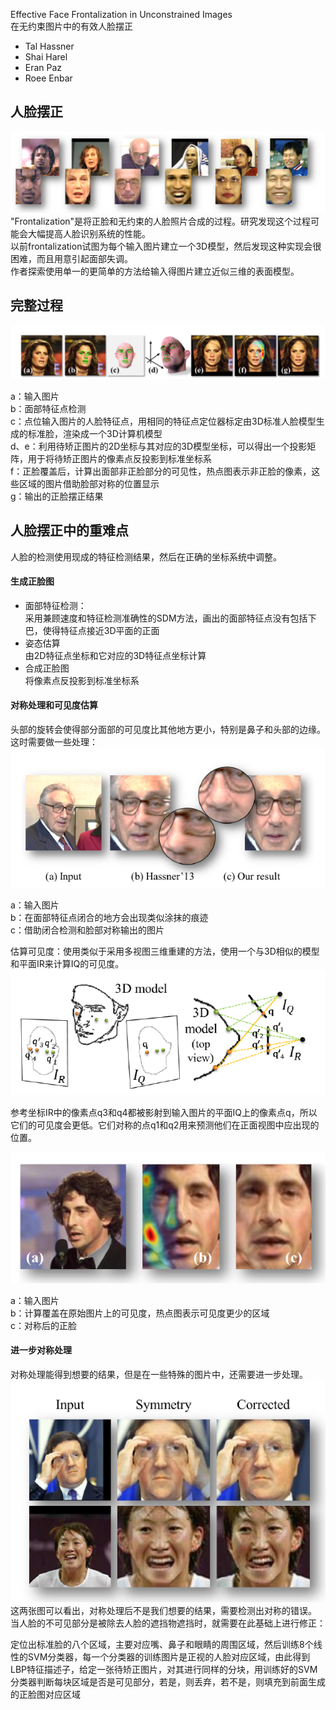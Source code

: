 Effective Face Frontalization in Unconstrained Images  
在无约束图片中的有效人脸摆正
* Tal Hassner   
* Shai Harel   
* Eran Paz
* Roee Enbar

## 人脸摆正
![frontalization_asbtract](imgs/frontalization_asbtract.png)  
"Frontalization"是将正脸和无约束的人脸照片合成的过程。研究发现这个过程可能会大幅提高人脸识别系统的性能。  
以前frontalization试图为每个输入图片建立一个3D模型，然后发现这种实现会很困难，而且用意引起面部失调。  
作者探索使用单一的更简单的方法给输入得图片建立近似三维的表面模型。    

## 完整过程
![frontalization_process](imgs/frontalization_process.png)

a：输入图片  
b：面部特征点检测  
c：点位输入图片的人脸特征点，用相同的特征点定位器标定由3D标准人脸模型生成的标准脸，渲染成一个3D计算机模型  
d、e：利用待矫正图片的2D坐标与其对应的3D模型坐标，可以得出一个投影矩阵，用于将待矫正图片的像素点反投影到标准坐标系  
f：正脸覆盖后，计算出面部非正脸部分的可见性，热点图表示非正脸的像素，这些区域的图片借助脸部对称的位置显示  
g：输出的正脸摆正结果

## 人脸摆正中的重难点
人脸的检测使用现成的特征检测结果，然后在正确的坐标系统中调整。
#### 生成正脸图
* 面部特征检测：  
采用兼顾速度和特征检测准确性的SDM方法，画出的面部特征点没有包括下巴，使得特征点接近3D平面的正面
* 姿态估算  
由2D特征点坐标和它对应的3D特征点坐标计算
* 合成正脸图  
 将像素点反投影到标准坐标系

#### 对称处理和可见度估算
头部的旋转会使得部分面部的可见度比其他地方更小，特别是鼻子和头部的边缘。这时需要做一些处理：  
![frontalization_occlusion](imgs/frontalization_occlusion.png)

a：输入图片  
b：在面部特征点闭合的地方会出现类似涂抹的痕迹  
c：借助闭合检测和脸部对称输出的图片

估算可见度：使用类似于采用多视图三维重建的方法，使用一个与3D相似的模型和平面IR来计算IQ的可见度。
![frontalization_model](imgs/frontalization_model.png)

参考坐标IR中的像素点q3和q4都被影射到输入图片的平面IQ上的像素点q，所以它们的可见度会更低。它们对称的点q1和q2用来预测他们在正面视图中应出现的位置。

![frontalization_visiable](imgs/frontalization_visiable.png)

a：输入图片  
b：计算覆盖在原始图片上的可见度，热点图表示可见度更少的区域  
c：对称后的正脸  
#### 进一步对称处理
对称处理能得到想要的结果，但是在一些特殊的图片中，还需要进一步处理。
![frontalization_correct](imgs/frontalization_correct.png)
这两张图可以看出，对称处理后不是我们想要的结果，需要检测出对称的错误。  
当人脸的不可见部分是被除去人脸的遮挡物遮挡时，就需要在此基础上进行修正：

定位出标准脸的八个区域，主要对应嘴、鼻子和眼睛的周围区域，然后训练8个线性的SVM分类器，每一个分类器的训练图片是正视的人脸对应区域，由此得到LBP特征描述子，给定一张待矫正图片，对其进行同样的分块，用训练好的SVM分类器判断每块区域是否是可见部分，若是，则丢弃，若不是，则填充到前面生成的正脸图对应区域

